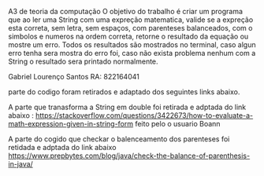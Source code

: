 A3 de teoria da computação 
O objetivo do trabalho é criar um programa que ao ler uma String com uma expreção matematica, valide se a expreção esta correta, sem letra, sem espaços, com parenteses balanceados, com o simbolos e numeros na ordem correta, retorne o resultado da equação ou mostre um erro.
Todos os resultados são mostrados no terminal, caso algun erro tenha sera mostra do erro foi, caso não exista problema nenhum com a String o resultado sera printado normalmente. 

Gabriel Lourenço Santos RA: 822164041

parte do codigo foram retirados e adaptado dos seguintes links abaixo. 

A parte que tranasforma a String em double foi retirada e adptada do link abaixo :
https://stackoverflow.com/questions/3422673/how-to-evaluate-a-math-expression-given-in-string-form
feito pelo o usuario Boann

A parte do cogido que checkar o balenceamento dos parenteses foi retidada e adptada do link abaixo
https://www.prepbytes.com/blog/java/check-the-balance-of-parenthesis-in-java/

